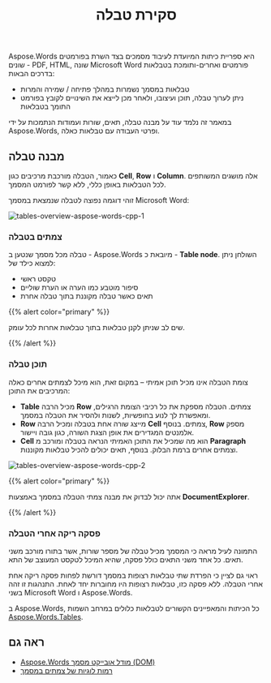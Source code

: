 ﻿---
title: סקירת טבלה
second_title: Aspose.Words עבור C++
articleTitle: סקירת טבלה
linktitle: סקירת טבלה
description: "עבוד עם טבלאות ומרכיביהן כגון תאים, שורות, עמודות ב Aspose.Words עבור C++. כיצד לעבוד עם טבלאות ב C++."
type: docs
weight: 10
url: /he/cpp/table-overview/
timestamp: 2024-01-27-14-07-04
---

Aspose.Words היא ספריית כיתות המיועדת לעיבוד מסמכים בצד השרת בפורמטים שונים - PDF, HTML, שונה Microsoft Word פורמטים ואחרים-ותומכת בטבלאות בדרכים הבאות:

* טבלאות במסמך נשמרות במהלך פתיחה / שמירה והמרות
* ניתן לערוך טבלה, תוכן ועיצובו, ולאחר מכן לייצא את השינויים לקובץ בפורמט התומך בטבלאות

במאמר זה נלמד עוד על מבנה טבלה, תאים, שורות ועמודות הנתמכות על ידי Aspose.Words, ופרטי העבודה עם טבלאות כאלה.

## מבנה טבלה

כאמור, הטבלה מורכבת מרכיבים כגון **Cell**, **Row** ו **Column**. אלה מושגים המשותפים לכל הטבלאות באופן כללי, ללא קשר לפורמט המסמך.

זוהי דוגמה נפוצה לטבלה שנמצאת במסמך Microsoft Word:

![tables-overview-aspose-words-cpp-1](tables-overview-1.png)

### צמתים בטבלה

טבלה מכל מסמך שנטען ב - Aspose.Words מיובאת כ - **Table node**. השולחן ניתן למצוא כילד של:

- טקסט ראשי
- סיפור מוטבע כמו הערה או הערת שוליים
- תאים כאשר טבלה מקוננת בתוך טבלה אחרת

{{% alert color="primary" %}}

שים לב שניתן לקנן טבלאות בתוך טבלאות אחרות לכל עומק.

{{% /alert %}}

### תוכן טבלה

צומת הטבלה אינו מכיל תוכן אמיתי – במקום זאת, הוא מיכל לצמתים אחרים כאלה המרכיבים את התוכן:

- **Table** מכיל הרבה **Row** צמתים. הטבלה מספקת את כל רכיבי הצומת הרגילים, ומאפשרת לך לנוע בחופשיות, לשנות ולהסיר את הטבלה במסמך.
- **Row** מייצג שורה אחת בטבלה ומכיל הרבה **Cell** צמתים. בנוסף, **Row** מספק אלמנטים המגדירים את אופן הצגת השורה, כגון גובה ויישור.
- **Cell** הוא מה שמכיל את התוכן האמיתי הנראה בטבלה ומורכב מ **Paragraph** וצמתים אחרים ברמת הבלוק. בנוסף, תאים יכולים להכיל טבלאות מקוננות.

![tables-overview-aspose-words-cpp-2](tables-overview-2.png)

{{% alert color="primary" %}}

אתה יכול לבדוק את מבנה צמתי הטבלה במסמך באמצעות **DocumentExplorer**.

{{% /alert %}}

### פסקה ריקה אחרי הטבלה

התמונה לעיל מראה כי המסמך מכיל טבלה של מספר שורות, אשר בתורו מורכב משני תאים. כל אחד משני התאים כולל פסקה, שהיא המיכל לטקסט המעוצב של התא.

ראוי גם לציין כי הפרדת שתי טבלאות רצופות במסמך דורשת לפחות פסקה ריקה אחת אחרי הטבלה. ללא פסקה כזו, טבלאות רצופות היו מחוברות יחד לאחת. התנהגות זו זהה בשני Microsoft Word ו Aspose.Words.

ב Aspose.Words, כל הכיתות והמאפיינים הקשורים לטבלאות כלולים במרחב השמות [Aspose.Words.Tables](https://reference.aspose.com/words/cpp/aspose.words.tables/).

## ראה גם

* [Aspose.Words מודל אובייקט מסמך (DOM)](/words/cpp/aspose-words-document-object-model/)
* [רמות לוגיות של צמתים במסמך](/words/cpp/logical-levels-of-nodes-in-a-document/)
